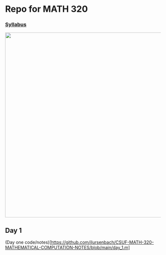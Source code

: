 # Repo for MATH 320
### [Syllabus](https://github.com/jlursenbach/CSUF-MATH-320/blob/main/data/Syllabus320Fall2022.pdf)
[<img src = "https://github.com/jlursenbach/CSUF-MATH-320-MATHEMATICAL-COMPUTATION-NOTES/blob/main/data/CPSC%20320%20card.jpg" width = "600">](https://github.com/jlursenbach/CSUF-MATH-320-MATHEMATICAL-COMPUTATION-NOTES/blob/main/data/CPSC%20320%20card.jpg)

## Day 1
(Day one code/notes)[https://github.com/jlursenbach/CSUF-MATH-320-MATHEMATICAL-COMPUTATION-NOTES/blob/main/day_1.m]
